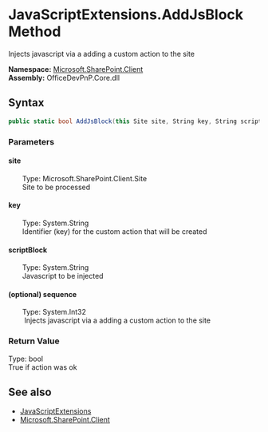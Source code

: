 # JavaScriptExtensions.AddJsBlock Method  
 Injects javascript via a adding a custom action to the site   

**Namespace:** [Microsoft.SharePoint.Client](Microsoft.SharePoint.Client.md)  
**Assembly:** OfficeDevPnP.Core.dll  
## Syntax
```C#
public static bool AddJsBlock(this Site site, String key, String scriptBlock, Int32 sequence = 0)
```
### Parameters
#### site  
&emsp;&emsp;Type: Microsoft.SharePoint.Client.Site  
&emsp;&emsp;Site to be processed  

  

#### key  
&emsp;&emsp;Type: System.String  
&emsp;&emsp;Identifier (key) for the custom action that will be created  

  

#### scriptBlock  
&emsp;&emsp;Type: System.String  
&emsp;&emsp;Javascript to be injected  

  

#### (optional) sequence  
&emsp;&emsp;Type: System.Int32  
&emsp;&emsp; Injects javascript via a adding a custom action to the site   

  

### Return Value
Type: bool  
True if action was ok  


## See also
- [JavaScriptExtensions](Microsoft.SharePoint.Client.JavaScriptExtensions.md) 
- [Microsoft.SharePoint.Client](Microsoft.SharePoint.Client.md) 
